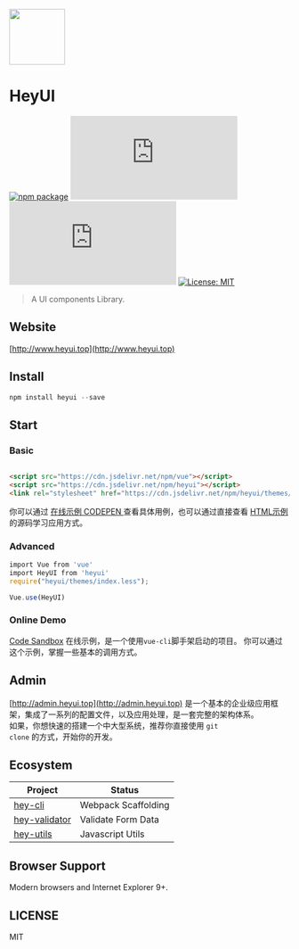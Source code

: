 
<p align="left">
  <img height="100"  width="100" src="http://www.heyui.top/static/images/logo.png"/>
</p>

# HeyUI
[![npm package](https://img.shields.io/npm/v/heyui.svg)](https://www.npmjs.org/package/heyui)
![JS gzip size](http://img.badgesize.io/https://unpkg.com/heyui/build/heyui.js?compression=gzip&label=gzip%20size:%20JS)
![CSS gzip size](http://img.badgesize.io/https://unpkg.com/heyui/build/index.css?compression=gzip&label=gzip%20size:%20CSS)
[![License: MIT](https://img.shields.io/badge/License-MIT-yellow.svg)](LICENSE)

>A UI components Library.

## Website
[http://www.heyui.top](http://www.heyui.top)

## Install
```js
npm install heyui --save
```
## Start

### Basic
``` html

<script src="https://cdn.jsdelivr.net/npm/vue"></script>
<script src="https://cdn.jsdelivr.net/npm/heyui"></script>
<link rel="stylesheet" href="https://cdn.jsdelivr.net/npm/heyui/themes/index.css"></link>

```
你可以通过 [在线示例 CODEPEN ](https://codepen.io/vvpvvp/pen/WJYKyq)查看具体用例，也可以通过直接查看 [HTML示例](https://www.heyui.top/simple.html) 的源码学习应用方式。

### Advanced

```js
import Vue from 'vue'
import HeyUI from 'heyui'
require("heyui/themes/index.less");

Vue.use(HeyUI)
```
### Online Demo
[Code Sandbox](https://codesandbox.io/s/github/vvpvvp/hey-demos/tree/master/) 在线示例，是一个使用<code>vue-cli</code>脚手架启动的项目。
你可以通过这个示例，掌握一些基本的调用方式。


## Admin

[http://admin.heyui.top](http://admin.heyui.top) 是一个基本的企业级应用框架，集成了一系列的配置文件，以及应用处理，是一套完整的架构体系。  
如果，你想快速的搭建一个中大型系统，推荐你直接使用 <code>git clone</code> 的方式，开始你的开发。

## Ecosystem
<table>
  <thead>
    <tr>
      <th>Project</th>
      <th>Status</th>
    </tr>
  </thead>
  <tbody>
    <tr>
      <td><a href="https://www.npmjs.com/package/hey-cli" rel="nofollow">hey-cli</a></td>
      <td>Webpack Scaffolding</td>
    </tr>
    <tr>
      <td><a href="https://www.npmjs.com/package/hey-validator" rel="nofollow">hey-validator</a></td>
      <td>Validate Form Data</td>
    </tr>
    <tr>
      <td><a href="https://www.npmjs.com/package/hey-utils" rel="nofollow">hey-utils</a></td>
      <td>Javascript Utils</td>
    </tr>
  </tbody>
</table>

## Browser Support
Modern browsers and Internet Explorer 9+.

## LICENSE
MIT

